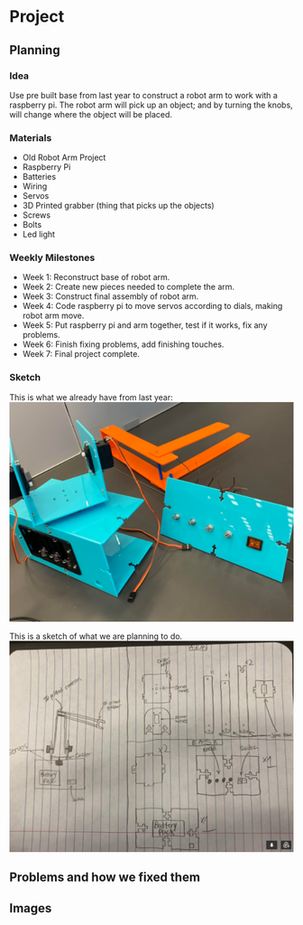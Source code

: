 # Project
## Planning
### Idea
Use pre built base from last year to construct a robot arm to work with a raspberry pi. The robot arm will pick up an object; and by turning the knobs, will change where the object will be placed. 
### Materials
- Old Robot Arm Project 
- Raspberry Pi
- Batteries
- Wiring
- Servos
- 3D Printed grabber (thing that picks up the objects)
- Screws
- Bolts
- Led light
### Weekly Milestones
- Week 1: Reconstruct base of robot arm.
- Week 2: Create new pieces needed to complete the arm.
- Week 3: Construct final assembly of robot arm. 
- Week 4: Code raspberry pi to move servos according to dials, making robot arm move. 
- Week 5: Put raspberry pi and arm together, test if it works, fix any problems. 
- Week 6: Finish fixing problems, add finishing touches. 
- Week 7: Final project complete.  
### Sketch
This is what we already have from last year:
![robotarm](images/robotarm.png)

This is a sketch of what we are planning to do.
![sketch](images/sketch.png)
## Problems and how we fixed them

## Images
